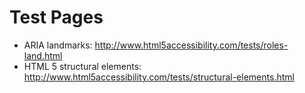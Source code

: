 Test Pages
===========

 * ARIA landmarks: http://www.html5accessibility.com/tests/roles-land.html
 * HTML 5 structural elements: http://www.html5accessibility.com/tests/structural-elements.html

